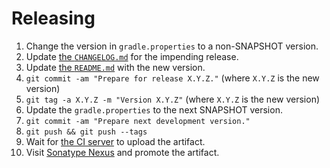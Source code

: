 # Releasing

 1. Change the version in `gradle.properties` to a non-SNAPSHOT version.
 2. Update [the `CHANGELOG.md`](CHANGELOG.md) for the impending release.
 3. Update [the `README.md`](README.md) with the new version.
 4. `git commit -am "Prepare for release X.Y.Z."` (where `X.Y.Z` is the new version)
 5. `git tag -a X.Y.Z -m "Version X.Y.Z"` (where `X.Y.Z` is the new version)
 6. Update the `gradle.properties` to the next SNAPSHOT version.
 7. `git commit -am "Prepare next development version."`
 8. `git push && git push --tags`
 9. Wait for [the CI server](https://app.bitrise.io/app/dbc8d96066f9deac) to upload the artifact.
 9. Visit [Sonatype Nexus](https://oss.sonatype.org) and promote the artifact.
